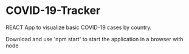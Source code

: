 # COVID-19-Tracker
REACT App to visualize basic COVID-19 cases by country.

Download and use 'npm start' to start the application in a browser with node
